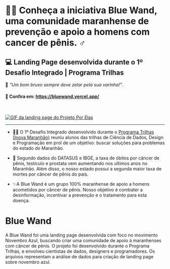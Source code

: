 # 🧙‍♂️ Conheça a iniciativa Blue Wand, uma comunidade maranhense de prevenção e apoio a homens com cancer de pênis. ♂
## 💻 Landing Page desenvolvida durante o 1º Desafio Integrado | Programa Trilhas

💭 <em>“Um bom bruxo sempre deve zelar pela sua varinha!”</em>. <br>
#### 🔗 Confira em: https://bluewand.vercel.app/
<br>

<a href="https://porelas.vercel.app/"><img alt="GIF da landing page do Projeto Por Elas" src="https://media4.giphy.com/media/o2gZvnIokMTUhS1xL9/giphy.gif?cid=790b761106baf6b96ede1d8c7f2089203ebc46fb587c7dcc&rid=giphy.gif&ct=g"></a>

___

- 🐱‍💻 O 1º Desafio Integrado desenvolvido durante o <a href="https://www.inova.ma.gov.br/trilhas" target="_blank">Programa Trilhas (Inova Maranhão)</a> reuniu alunos das trilhas de Ciência de Dados, Design e Programação em prol de um objetivo: buscar soluções para problemas do estado do Maranhão.

- 🧔 Segundo dados do DATASUS e IBGE, a taxa de óbitos por câncer de pênis, testículo e prostata vem aumentando nos ultimos anos no Maranhão. Além disso, o nosso estado possui a segunda maior taxa de mortes por câncer de pênis do país.

- ✨A Blue Wand é um grupo 100% maranhense de apoio a homens acometidos por câncer de pênis. Nosso objetivo é combater a desinformação, incentivar a prevenção e o tratamento para esta doença.

# Blue Wand
A Blue Wand foi uma landing page desenvolvida com foco no movimento Novembro Azul, buscando criar uma comunidade de apoio à maranhenses com câncer de pênis. O projeto foi desenvolvido durante o Programa Trilhas, e envolveu cientistas de dados, designers e programadores. Os arquivos representam a análise de dados para criação de landing page sobre novembro azul.
